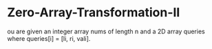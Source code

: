 # Zero-Array-Transformation-II
ou are given an integer array nums of length n and a 2D array queries where queries[i] = [li, ri, vali].
